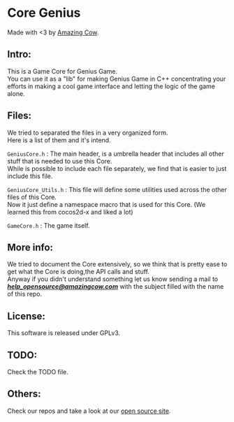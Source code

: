 Core Genius
====
Made with <3 by [Amazing Cow](http://www.amazingcow.com).

## Intro:
This is a Game Core for Genius Game.   
You can use it as a "lib" for making Genius Game in C++ concentrating 
your efforts in making a cool game interface and letting the logic of the 
game alone.


## Files:
We tried to separated the files in a very organized form.   
Here is a list of them and it's intend.

```GeniusCore.h``` : The main header, is a umbrella header that includes all 
other stuff that is needed to use this Core.   
While is possible to include each file separately, we find that is 
easier to just include this file.

```GeniusCore_Utils.h``` : This file will define some utilities used across the 
other files of this Core.   
Now it just define a namespace macro that is used for this Core. (We learned 
this from cocos2d-x and liked a lot)

```GameCore.h``` : The game itself. 

## More info:
We tried to document the Core extensively, so we think that is pretty ease to 
get what the Core is doing,the API calls and stuff.   
Anyway if you didn't understand something let us know sending a mail to 
***help_opensource@amazingcow.com*** with the subject filled with the 
name of this repo.


## License:
This software is released under GPLv3.

## TODO:
Check the TODO file.

## Others:
Check our repos and take a look at our [open source site](http://opensource.amazingcow.com).
